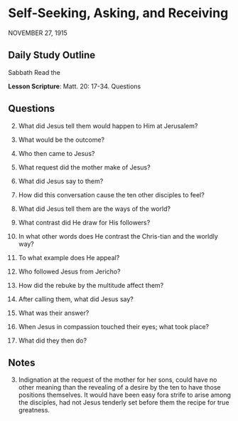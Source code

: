 # Self-Seeking, Asking, and Receiving
NOVEMBER 27, 1915

## Daily Study Outline

Sabbath Read the

**Lesson Scripture**: Matt. 20: 17-34. Questions

## Questions

2. What did Jesus tell them would happen to Him at Jerusalem? 

3. What would be the outcome? 

4. Who then came to Jesus? 

5. What request did the mother make of Jesus? 

8. What did Jesus say to them? 

9. How did this conversation cause the ten other disciples to feel? 

10. What did Jesus tell them are the ways of the world? 

11. What contrast did He draw for His followers? 

12. In what other words does He contrast the Chris-tian and the worldly way? 

13. To what example does He appeal? 

14. Who followed Jesus from Jericho? 

17. How did the rebuke by the multitude affect them? 

18. After calling them, what did Jesus say? 

19. What was their answer? 

20. When Jesus in compassion touched their eyes; what took place? 

34. What did they then do?

## Notes

3. Indignation at the request of the mother for her sons, could have no other meaning than the revealing of a desire by the ten to have those positions themselves. It would have been easy fora strife to arise among the disciples, had not Jesus tenderly set before them the recipe for true greatness.
